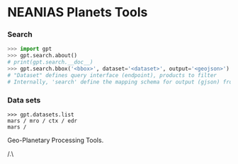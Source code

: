 # NEANIAS Planets Tools

### Search

```python
>>> import gpt
>>> gpt.search.about()
# print(gpt.search.__doc__)
>>> gpt.search.bbox('<bbox>', dataset='<dataset>', output='<geojson>')
# "Dataset" defines query interface (endpoint), products to filter
# Internally, 'search' define the mapping schema for output (gjson) from provider (json/xml)
```

### Data sets
```
>>> gpt.datasets.list
mars / mro / ctx / edr
mars /
```

Geo-Planetary Processing Tools.

/.\
